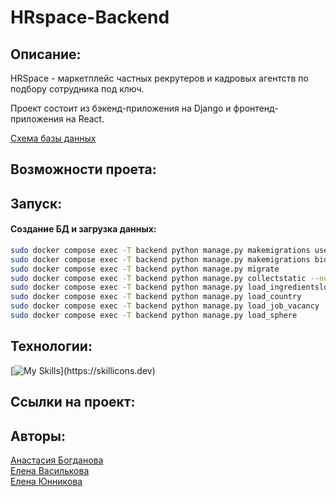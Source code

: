 # HRspace-Backend
## Описание:
HRSpace - маркетплейс частных рекрутеров и кадровых агентств по подбору
сотрудника под ключ.

Проект состоит из бэкенд-приложения на Django и фронтенд-приложения на React.

[Схема базы данных](https://dbdiagram.io/d/HRspase-65ef0862b1f3d4062ca0f7fc) 

## Возможности проета:

## Запуск:

#### Создание БД и загрузка данных:

```bash
sudo docker compose exec -T backend python manage.py makemigrations users
sudo docker compose exec -T backend python manage.py makemigrations bids
sudo docker compose exec -T backend python manage.py migrate
sudo docker compose exec -T backend python manage.py collectstatic --no-input
sudo docker compose exec -T backend python manage.py load_ingredientsload_city
sudo docker compose exec -T backend python manage.py load_country
sudo docker compose exec -T backend python manage.py load_job_vacancy
sudo docker compose exec -T backend python manage.py load_sphere
```

## Технологии: 
[![My Skills](https://skillicons.dev/icons?i=py,docker,postgres,django,nginx,)](https://skillicons.dev)

## Cсылки на проект:

## Авторы:  

[Анастасия Богданова](https://github.com/Anastasia289/)   
[Елена Василькова](https://github.com/ElenaVasilkova)   
[Елена Юнникова](https://github.com/Edelveisx)
